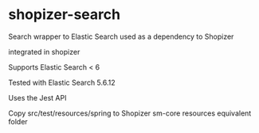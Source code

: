 # shopizer-search

Search wrapper to Elastic Search used as a dependency to Shopizer

integrated in shopizer

Supports Elastic Search < 6

Tested with Elastic Search 5.6.12

Uses the Jest API

Copy src/test/resources/spring to Shopizer sm-core resources equivalent folder
